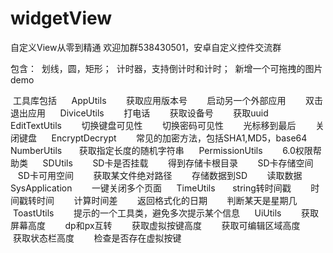 # widgetView
自定义View从零到精通
欢迎加群538430501，安卓自定义控件交流群


包含：
  划线，圆，矩形；
  计时器，支持倒计时和计时；
  新增一个可拖拽的图片demo
  
  工具库包括
      AppUtils
        获取应用版本号
        启动另一个外部应用
        双击退出应用
      DiviceUtils
        打电话
        获取设备号
        获取uuid
      EditTextUtils
        切换键盘可见性
        切换密码可见性
        光标移到最后
        关闭键盘
      EncryptDecrypt
        常见的加密方法，包括SHA1,MD5，base64
      NumberUtils
       获取指定长度的随机字符串
      PermissionUtils
        6.0权限帮助类
      SDUtils
        SD卡是否挂载
        得到存储卡根目录
        SD卡存储空间
        SD卡可用空间
        获取某文件绝对路径
        存储数据到SD
        读取数据
      SysApplication
        一键关闭多个页面
      TimeUtils
        string转时间戳
        时间戳转时间
        计算时间差
        返回格式化的日期
        判断某天是星期几
      ToastUtils
        提示的一个工具类，避免多次提示某个信息
      UiUtils
        获取屏幕高度
        dp和px互转
        获取虚拟按键高度
        获取可编辑区域高度
        获取状态栏高度
        检查是否存在虚拟按键
